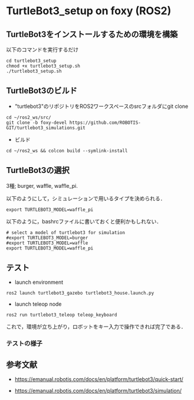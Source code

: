 # TurtleBot3_setup on foxy (ROS2)

## TurtleBot3をインストールするための環境を構築
以下のコマンドを実行するだけ
```bash:
cd turtlebot3_setup
chmod +x turtlebot3_setup.sh
./turtlebot3_setup.sh
```

## TurtleBot3のビルド
- "turtlebot3"のリポジトリをROS2ワークスペースのsrcフォルダにgit clone
```
cd ~/ros2_ws/src/
git clone -b foxy-devel https://github.com/ROBOTIS-GIT/turtlebot3_simulations.git
```
- ビルド
```
cd ~/ros2_ws && colcon build --symlink-install
```

## TurtleBot3の選択
3種; burger, waffle, waffle_pi.

以下のようにして，シミュレーションで用いるタイプを決められる．
```
export TURTLEBOT3_MODEL=waffle_pi
```

以下のように，bashrcファイルに書いておくと便利かもしれない．
```
# select a model of turtlebot3 for simulation
#export TURTLEBOT3_MODEL=burger
#export TURTLEBOT3_MODEL=waffle
export TURTLEBOT3_MODEL=waffle_pi
```

## テスト
- launch environment
```
ros2 launch turtlebot3_gazebo turtlebot3_house.launch.py
```
- launch teleop node
```
ros2 run turtlebot3_teleop teleop_keyboard
```

これで，環境が立ち上がり，ロボットをキー入力で操作できれば完了である．

### テストの様子


## 参考文献
- https://emanual.robotis.com/docs/en/platform/turtlebot3/quick-start/

- https://emanual.robotis.com/docs/en/platform/turtlebot3/simulation/